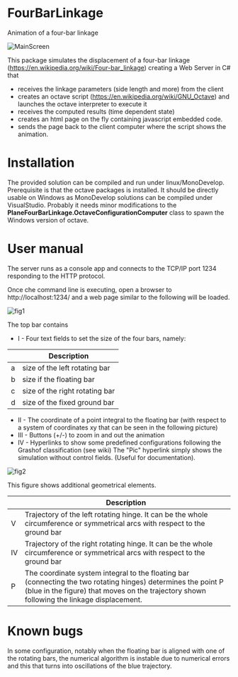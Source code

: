 # FourBarLinkage
Animation of a four-bar linkage

![MainScreen](http://www.hilab.it/FBL)

This package simulates the displacement of a four-bar linkage (https://en.wikipedia.org/wiki/Four-bar_linkage) creating 
a Web Server in C# that 
* receives the linkage parameters (side length and more) from the client
* creates an octave script (https://en.wikipedia.org/wiki/GNU_Octave) and launches the octave interpreter to execute it
* receives the computed results (time dependent state) 
* creates an html page on the fly containing javascript embedded code.
* sends the page back to the client computer where the script shows the animation.

# Installation
The provided solution can be compiled and run under linux/MonoDevelop. Prerequisite is that the octave packages is installed.
It should be directly usable on Windows as MonoDevelop solutions can be compiled under VisualStudio. Probably it needs minor modifications to the **PlaneFourBarLinkage.OctaveConfigurationComputer** class to spawn the Windows version of octave.

# User manual
The server runs as a console app and connects to the TCP/IP port 1234 responding to the HTTP protocol.

Once che command line is executing, open a browser to http://localhost:1234/ and a web page similar to the following will be loaded.

![fig1](https://github.com/fjovine/FourBarLinkage/blob/master/Doc/FBL_01.png)

The top bar contains

* I - Four text fields to set the size of the four bars, namely:

|   | Description                    |
|---|--------------------------------|
| a | size of the left rotating bar  |
| b | size if the floating bar       |
| c | size of the right rotating bar |
| d | size of the fixed ground bar   |

* II - The coordinate of a point integral to the floating bar (with respect to a system of coordinates xy that can be seen in the following picture)
* III - Buttons (+/-) to zoom in and out the animation
* IV - Hyperlinks to show some predefined configurations following the Grashof classification (see wiki) The "Pic"
hyperlink simply shows the simulation without control fields. (Useful for documentation).

![fig2](https://github.com/fjovine/FourBarLinkage/blob/master/Doc/FBL_02.png)

This figure shows additional geometrical elements.

|    | Description
|----|------------
| V  | Trajectory of the left rotating hinge. It can be the whole circumference or symmetrical arcs with respect to the ground bar
| IV | Trajectory of the right rotating hinge. It can be the whole circumference or symmetrical arcs with respect to the ground bar
| P  | The coordinate system integral to the floating bar (connecting the two rotating hinges) determines the point P (blue in the figure) that moves on the trajectory shown following the linkage displacement.

# Known bugs
In some configuration, notably when the floating bar is aligned with one of the rotating bars, the numerical algorithm is instable due to numerical errors and this that turns into oscillations of the blue trajectory.
